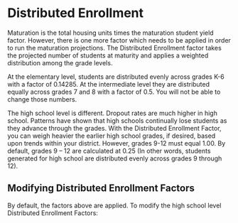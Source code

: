 # Distributed Enrollment
Maturation is the total housing units times the maturation student yield factor.
However, there is one more factor which needs to be applied in order to run the maturation projections. 
The Distributed Enrollment factor takes the projected number of students at maturity and applies a weighted distribution among the grade levels.

 At the elementary level, students are distributed evenly across grades K-6 with a factor of 0.14285.  At the intermediate level they are distributed equally across
grades 7 and 8 with a factor of 0.5.  You will not be able to change those numbers.

The high school level is different.  Dropout rates are much higher in high school.  Patterns have shown that high schools continually lose students as they advance
through the grades.  With the Distributed Enrollment Factor, you can weigh heavier the earlier high school grades, if desired, based upon trends within your district.  However, grades 9-12 must equal 1.00.
By default, grades 9 – 12 are calculated at 0.25 (In other words, students generated for high school are distributed evenly across grades 9 through 12).

## Modifying Distributed Enrollment Factors
By default, the factors above are applied. To modify the high school level Distributed Enrollment Factors:

